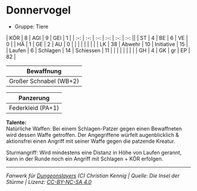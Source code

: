 # Donnervogel  
- Gruppe: Tiere  

| KÖR    | 8  | AGI      | 9  | GEI        | 1  |
| :-: | :-: | :-: | :-: | :-: | :-: ||
| ST     | 4  | BE       | 6  | VE         | 0  |
| HÄ     | 1  | GE       | 2  | AU         | 0  |
|        |    |          |    |            |    |
| LK     | 38 | Abwehr   | 10 | Initiative | 15 |
| Laufen | 6  | Schlagen | 14 | Schiessen  | 11 |
|        |    |          |    |            |    |
| GH     | 4  | GK       | gr | EP         | 82 |


| Bewaffnung |
| --- |
| Großer Schnabel (WB+2) |


| Panzerung |
| --- |
| Federkleid (PA+1) |


**Talente:**  
Natürliche Waffen: Bei einem Schlagen-Patzer gegen einen Bewaffneten wird dessen Waffe getroffen. Der Angegriffene würfelt augenblicklich & aktionsfrei einen Angriff mit seiner Waffe gegen die patzende Kreatur.

Sturmangriff: Wird mindestens eine Distanz in Höhe von Laufen gerannt, kann in der Runde noch ein Angriff mit Schlagen + KÖR erfolgen.





___
*Fanwerk für [Dungeonslayers](https://www.dungeonslayers.net/) (C) Christian Kennig | Quelle: Die Insel der Stürme | Lizenz: [CC-BY-NC-SA 4.0](https://creativecommons.org/licenses/by-nc-sa/4.0/deed.de)*